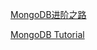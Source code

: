 [MongoDB进阶之路](https://juejin.im/post/6844903505853939726)


[MongoDB Tutorial](https://beginnersbook.com/2017/09/mongodb-tutorial/)
